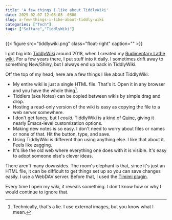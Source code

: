 ```yaml
---
title: 'A few things I like about TiddlyWiki'
date: 2025-02-07 12:08:03 -0500
slug: a-few-things-i-like-about-tiddly-wiki
categories: ["Tech"]
tags: ["Softare","TiddlyWiki"]
---
```


{{< figure src="tiddlywiki.png" class="float-right" caption="" >}}

I got big into [TiddlyWiki](https://tiddlywiki.com) around 2018, when I created my [Rudimentary Lathe wiki](https://wiki.baty.net). For a few years there, I put stuff into it daily. I sometimes drift away to something New/Shiny, but I always end up back in TiddlyWiki.

Off the top of my head, here are a few things I like about TiddlyWiki:

<!--more-->

- My entire wiki is just a single HTML file. That's it. Open it in any browser and you have the whole thing[^1].
- Tiddlers (aka Notes) can be copied between wikis by simple drag and drop.
- Hosting a read-only version of the wiki is easy as copying the file to a web server somewhere.
- I don't get fancy, but I _could_. TiddlyWiki is a kind of [Quine](https://en.wikipedia.org/wiki/Quine_(computing)), giving it nearly Emacs-level customization options.
- Making new notes is so easy. I don't need to worry about files or names or none of that. Hit the button, type, and save.
- Using TiddlyWiki is different than using anything else. I like that about it. Feels like zagging.
- It's like the old web where everything one does with it is visible. It's easy to adopt someone else's clever ideas.


There aren't many downsides. The room's elephant is that, since it's just an HTML file, it can be difficult to get things set up so you can save changes easily. I use a WebDAV server. Before that, I used the [Timimi plugin](https://ibnishak.github.io/Timimi/).

Every time I open my wiki, it reveals something. I don't know how or why I would continue to ignore that.

[^1]: Technically, that's a lie. I use external images, but you know what I mean. 

